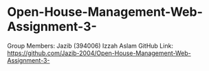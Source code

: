 # Open-House-Management-Web-Assignment-3-

Group Members:
Jazib (394006)
Izzah Aslam
GitHub Link: https://github.com/Jazib-2004/Open-House-Management-Web-Assignment-3-
